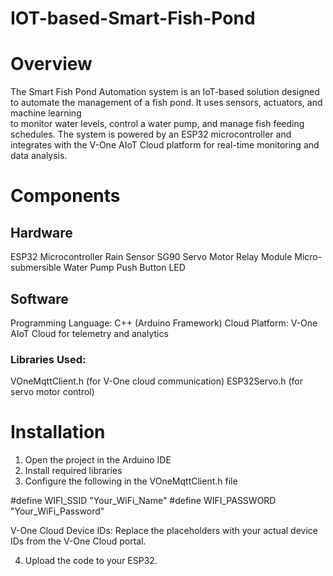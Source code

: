 # IOT-based-Smart-Fish-Pond

 # Overview
 The Smart Fish Pond Automation system is an IoT-based solution designed to automate the management of a fish pond. It uses sensors, actuators, and machine learning   
 to monitor water levels, control a water pump, and manage fish feeding schedules. The system is powered by an ESP32 microcontroller and integrates with the V-One 
 AIoT Cloud platform for real-time monitoring and data analysis.


# Components
 ## Hardware
ESP32 Microcontroller
Rain Sensor
SG90 Servo Motor
Relay Module
Micro-submersible Water Pump
Push Button
LED

 ## Software
Programming Language: C++ (Arduino Framework)
Cloud Platform: V-One AIoT Cloud for telemetry and analytics

 ### Libraries Used:
VOneMqttClient.h (for V-One cloud communication)
ESP32Servo.h (for servo motor control)


# Installation
 1. Open the project in the Arduino IDE
 2. Install required libraries
 3. Configure the following in the VOneMqttClient.h file

  #define WIFI_SSID "Your_WiFi_Name"
  #define WIFI_PASSWORD "Your_WiFi_Password"

  V-One Cloud Device IDs: Replace the placeholders with your actual device IDs from the V-One 
 Cloud portal.

4. Upload the code to your ESP32.




